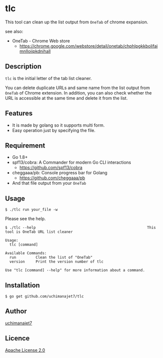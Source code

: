 # tlc
This tool can clean up the list output from `OneTab` of chrome expansion.

see also:

- OneTab - Chrome Web store 
    - https://chrome.google.com/webstore/detail/onetab/chphlpgkkbolifaimnlloiipkdnihall

## Description
`tlc` is the initial letter of the tab list cleaner.

You can delete duplicate URLs and same name from the list output from `OneTab` of Chrome extension. In addition, you can also check whether the URL is accessible at the same time and delete it from the list.

## Features
- It is made by golang so it supports multi form.
- Easy operation just by specifying the file.

## Requirement
- Go 1.8+
- spf13/cobra: A Commander for modern Go CLI interactions 
	- https://github.com/spf13/cobra
- cheggaaa/pb: Console progress bar for Golang 
	- https://github.com/cheggaaa/pb
- And that file output from your `OneTab`

## Usage

```	console
$ ./tlc run your_file -w
```
Please see the help.

```	console
$ ./tlc --help                                                   This tool is OneTab URL list cleaner

Usage:
  tlc [command]

Available Commands:
  run         Clean the list of "OneTab"
  version     Print the version number of tlc

Use "tlc [command] --help" for more information about a command.
```

## Installation

```	console
$ go get github.com/uchimanajet7/tlc
```

## Author
[uchimanajet7](https://github.com/uchimanajet7)


## Licence
[Apache License 2.0](https://github.com/uchimanajet7/tlc/blob/master/LICENSE)
